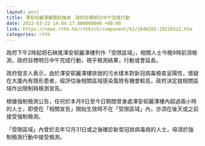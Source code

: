 ```yaml
---
layout: post
title: 澤安邨麗澤樓圍封強檢　政府目標明日中午完成行動
date: 2022-03-22 14:04:17.000000000 +08:00
link: https://news.rthk.hk/rthk/ch/component/k2/1640265-20220322.htm
categories: rthk
---
```


政府下午2時起把石硤尾澤安邨麗澤樓列作「受限區域」，相關人士今晚9時前須檢測，政府目標明日中午完成行動，視乎檢測結果，行動或會延長。
 
政府發言人表示，由於澤安邨麗澤樓排放的污水樣本對新冠病毒檢查呈陽性，懷疑在大廈內有隱形患者，經評估後相關區域感染風險有機會較高，政府決定就相關區域作出限制與檢測宣告。
 
根據強制檢測公告，任何於本月9日至今日期間曾身處澤安邨麗澤樓內超過兩小時的人士，即使在「相關宣告」開始生效時不在「受限區域」內，亦須在後天或之前接受強制檢測。

「受限區域」內曾於去年12月31日或之後確診新型冠狀病毒病的人士，毋須於強制檢測行動中接受檢測。

